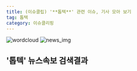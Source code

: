```yaml
---
title: (이슈클립) '**톱텍**' 관련 이슈, 기사 모아 보기
tag: 톱텍
category: 이슈클리핑
---
```

![wordcloud](https://s3.ap-northeast-2.amazonaws.com/lyrics101-wordcloud/2018-09-17-1537141024.png)
![news_img](https://user-images.githubusercontent.com/42597476/44507050-1206f400-a6e4-11e8-8d98-7ffbfebb353f.png)
## **'**톱텍**'** 뉴스속보 검색결과


